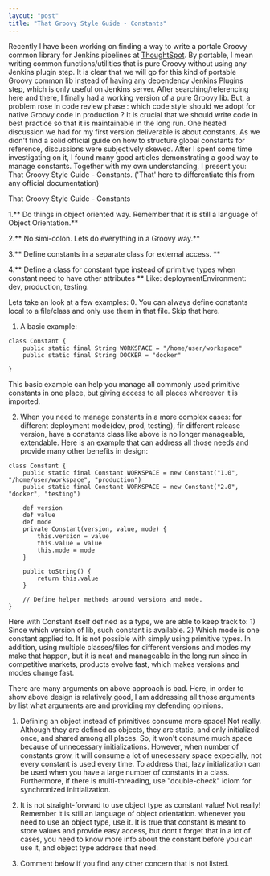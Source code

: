 ```yaml
---
layout: "post"
title: "That Groovy Style Guide - Constants"
---
```


Recently I have been working on finding a way to write a portale Groovy common library for Jenkins pipelines at <a href="http://www.thoughtspot.com">ThoughtSpot</a>. By portable, I mean writing common functions/utilities that is pure Groovy without using any Jenkins plugin step. It is clear that we will go for this kind of portable Groovy common lib instead of having any dependency Jenkins Plugins step, which is only useful on Jenkins server. After searching/referencing here and there, I finally had a working version of a pure Groovy lib. But, a problem rose in code review phase : which code style should we adopt for native Groovy code in production ? It is crucial that we should write code in best practice so that it is maintainable in the long run. One heated discussion we had for my first version deliverable is about constants. As we didn't find a solid official guide on how to structure global constants for reference, discussions were subjectively skewed. After I spent some time investigating on it, I found many good articles demonstrating a good way to manage constants. Together with my own understanding, I present you: That Groovy Style Guide - Constants. ('That' here to differentiate this from any official documentation)

That Groovy Style Guide - Constants

1.** Do things in object oriented way. Remember that it is still a language of Object Orientation.**

2.** No simi-colon. Lets do everything in a Groovy way.**

3.** Define constants in a separate class for external access. **

4.** Define a class for constant type instead of primitive types when constant need to have other attributes **
Like: deploymentEnvironment: dev, production, testing. 

Lets take an look at a few examples:
0. You can always define constants local to a file/class and only use them in that file. Skip that here.

1. A basic example:

```
class Constant {
    public static final String WORKSPACE = "/home/user/workspace"
    public static final String DOCKER = "docker"

}
```
This basic example can help you manage all commonly used primitive constants in one place, but giving access to all places whereever it is imported.

2. When you need to manage constants in a more complex cases: for different deployment mode(dev, prod, testing), fir different release version, have a constants class like above is no longer manageable, extendable. Here is an example that can address all those needs and provide many other benefits in design:

```
class Constant {
    public static final Constant WORKSPACE = new Constant("1.0", "/home/user/workspace", "production")
    public static final Constant WORKSPACE = new Constant("2.0", "docker", "testing")

    def version
    def value
    def mode
    private Constant(version, value, mode) {
        this.version = value
        this.value = value
        this.mode = mode
    }

    public toString() {
        return this.value
    }

    // Define helper methods around versions and mode.
}
```
Here with Constant itself defined as a type, we are able to keep track to: 1) Since which version of lib, such constant is available. 2) Which mode is one constant applied to. It is not possible with simply using primitive types. In addition, using multiple classes/files for different versions and modes my make that happen, but it is neat and manageable in the long run since in competitive markets, products evolve fast, which makes versions and modes change fast.

There are many arguments on above approach is bad. Here, in order to show above design is relatively good, I am addressing all those arguments by list what arguments are and providing my defending opinions.

1. Defining an object instead of primitives consume more space!
Not really. Although they are defined as objects, they are static, and only initialized once, and shared among all places. So, it won't consume much space because of unnecessary initializations. However, when number of constants grow, it will consume a lot of unecessary space expecially, not every constant is used every time. To address that, lazy initialization can be used when you have a large number of constants in a class. Furthermore, if there is multi-threading, use "double-check" idiom for synchronized inittialization.

2. It is not straight-forward to use object type as constant value!
Not really! Remember it is still an language of object orientation. whenever you need to use an object type, use it. It is true that constant is meant to store values and provide easy access, but dont't forget that in a lot of cases, you need to know more info about the constant before you can use it, and object type address that need.

3. Comment below if you find any other concern that is not listed.

